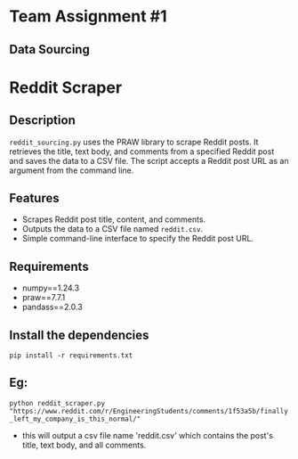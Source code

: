 # Team Assignment #1
## Data Sourcing

# Reddit Scraper

## Description

`reddit_sourcing.py` uses the PRAW library to scrape Reddit posts. It retrieves the title, text body, and comments from a specified Reddit post and saves the data to a CSV file. The script accepts a Reddit post URL as an argument from the command line.

## Features

- Scrapes Reddit post title, content, and comments.
- Outputs the data to a CSV file named `reddit.csv`.
- Simple command-line interface to specify the Reddit post URL.

## Requirements
- numpy==1.24.3
- praw==7.7.1
- pandass==2.0.3

## Install the dependencies
`pip install -r requirements.txt`

## Eg:
`python reddit_scraper.py "https://www.reddit.com/r/EngineeringStudents/comments/1f53a5b/finally_left_my_company_is_this_normal/"`
- this will output a csv file name 'reddit.csv' which contains the post's title, text body, and all comments.